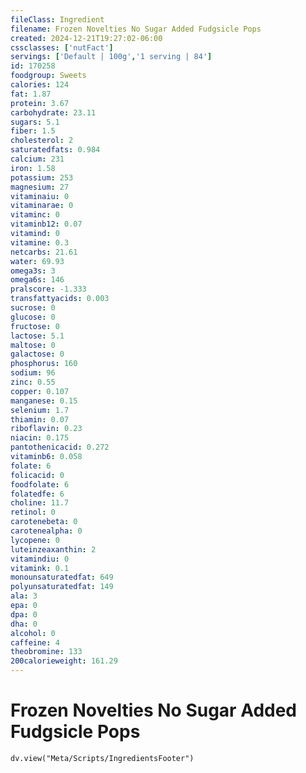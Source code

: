 ```yaml
---
fileClass: Ingredient
filename: Frozen Novelties No Sugar Added Fudgsicle Pops
created: 2024-12-21T19:27:02-06:00
cssclasses: ['nutFact']
servings: ['Default | 100g','1 serving | 84']
id: 170258
foodgroup: Sweets
calories: 124
fat: 1.87
protein: 3.67
carbohydrate: 23.11
sugars: 5.1
fiber: 1.5
cholesterol: 2
saturatedfats: 0.984
calcium: 231
iron: 1.58
potassium: 253
magnesium: 27
vitaminaiu: 0
vitaminarae: 0
vitaminc: 0
vitaminb12: 0.07
vitamind: 0
vitamine: 0.3
netcarbs: 21.61
water: 69.93
omega3s: 3
omega6s: 146
pralscore: -1.333
transfattyacids: 0.003
sucrose: 0
glucose: 0
fructose: 0
lactose: 5.1
maltose: 0
galactose: 0
phosphorus: 160
sodium: 96
zinc: 0.55
copper: 0.107
manganese: 0.15
selenium: 1.7
thiamin: 0.07
riboflavin: 0.23
niacin: 0.175
pantothenicacid: 0.272
vitaminb6: 0.058
folate: 6
folicacid: 0
foodfolate: 6
folatedfe: 6
choline: 11.7
retinol: 0
carotenebeta: 0
carotenealpha: 0
lycopene: 0
luteinzeaxanthin: 2
vitamindiu: 0
vitamink: 0.1
monounsaturatedfat: 649
polyunsaturatedfat: 149
ala: 3
epa: 0
dpa: 0
dha: 0
alcohol: 0
caffeine: 4
theobromine: 133
200calorieweight: 161.29
---
```


# Frozen Novelties No Sugar Added Fudgsicle Pops

```dataviewjs
dv.view("Meta/Scripts/IngredientsFooter")
```